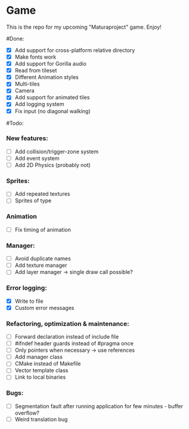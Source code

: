 # Game


This is the repo for my upcoming "Maturaproject" game. Enjoy!

#Done:
- [x] Add support for cross-platform relative directory
- [x] Make fonts work
- [x] Add support for Gorilla audio
- [x] Read from tileset
- [x] Different Animation styles
- [x] Multi-tiles
- [x] Camera
- [x] Add support for animated tiles
- [x] Add logging system
- [x] Fix input (no diagonal walking)

#Todo:

### New features:
- [ ] Add collision/trigger-zone system
- [ ] Add event system
- [ ] Add 2D Physics (probably not)

### Sprites:
- [ ] Add repeated textures
- [ ] Sprites of type

### Animation
- [ ] Fix timing of animation

### Manager:
- [ ] Avoid duplicate names
- [ ] Add texture manager
- [ ] Add layer manager -> single draw call possible?

### Error logging:
- [x] Write to file
- [x] Custom error messages

### Refactoring, optimization & maintenance:
- [ ] Forward declaration instead of include file
- [ ] #ifndef header guards instead of #pragma once
- [ ] Only pointers when necessary -> use references
- [ ] Add manager class
- [ ] CMake instead of Makefile
- [ ] Vector template class
- [ ] Link to local binaries

### Bugs:
- [ ] Segmentation fault after running application for few minutes - buffer overflow?
- [ ] Weird translation bug
